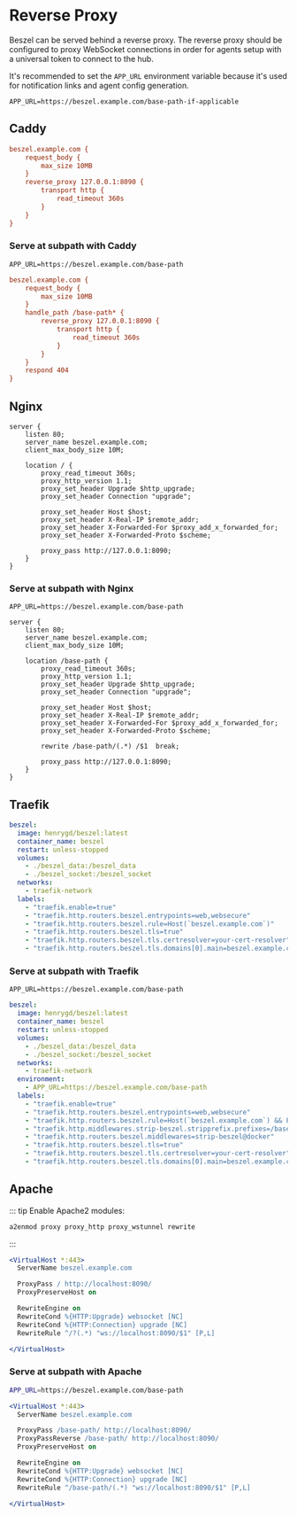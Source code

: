 # Reverse Proxy

Beszel can be served behind a reverse proxy. The reverse proxy should be configured to proxy WebSocket connections in order for agents setup with a universal token to connect to the hub.

It's recommended to set the `APP_URL` environment variable because it's used for notification links and agent config generation.

```dotenv
APP_URL=https://beszel.example.com/base-path-if-applicable
```

## Caddy

```ini
beszel.example.com {
	request_body {
		max_size 10MB
	}
	reverse_proxy 127.0.0.1:8090 {
		transport http {
			read_timeout 360s
		}
	}
}
```

### Serve at subpath with Caddy

```dotenv
APP_URL=https://beszel.example.com/base-path
```

```ini
beszel.example.com {
	request_body {
		max_size 10MB
	}
	handle_path /base-path* {
		reverse_proxy 127.0.0.1:8090 {
			transport http {
				read_timeout 360s
			}
		}
	}
	respond 404
}
```

## Nginx

```nginx
server {
	listen 80;
	server_name beszel.example.com;
	client_max_body_size 10M;

	location / {
		proxy_read_timeout 360s;
		proxy_http_version 1.1;
		proxy_set_header Upgrade $http_upgrade;
		proxy_set_header Connection "upgrade";

		proxy_set_header Host $host;
		proxy_set_header X-Real-IP $remote_addr;
		proxy_set_header X-Forwarded-For $proxy_add_x_forwarded_for;
		proxy_set_header X-Forwarded-Proto $scheme;

		proxy_pass http://127.0.0.1:8090;
	}
}
```

### Serve at subpath with Nginx

```dotenv
APP_URL=https://beszel.example.com/base-path
```

```nginx
server {
	listen 80;
	server_name beszel.example.com;
	client_max_body_size 10M;

	location /base-path {
		proxy_read_timeout 360s;
		proxy_http_version 1.1;
		proxy_set_header Upgrade $http_upgrade;
		proxy_set_header Connection "upgrade";

		proxy_set_header Host $host;
		proxy_set_header X-Real-IP $remote_addr;
		proxy_set_header X-Forwarded-For $proxy_add_x_forwarded_for;
		proxy_set_header X-Forwarded-Proto $scheme;

		rewrite /base-path/(.*) /$1  break;

		proxy_pass http://127.0.0.1:8090;
	}
}
```

## Traefik

```yaml
beszel:
  image: henrygd/beszel:latest
  container_name: beszel
  restart: unless-stopped
  volumes:
    - ./beszel_data:/beszel_data
    - ./beszel_socket:/beszel_socket
  networks:
    - traefik-network
  labels:
    - "traefik.enable=true"
    - "traefik.http.routers.beszel.entrypoints=web,websecure"
    - "traefik.http.routers.beszel.rule=Host(`beszel.example.com`)"
    - "traefik.http.routers.beszel.tls=true"
    - "traefik.http.routers.beszel.tls.certresolver=your-cert-resolver"
    - "traefik.http.routers.beszel.tls.domains[0].main=beszel.example.com"
```

### Serve at subpath with Traefik

```dotenv
APP_URL=https://beszel.example.com/base-path
```

```yaml
beszel:
  image: henrygd/beszel:latest
  container_name: beszel
  restart: unless-stopped
  volumes:
    - ./beszel_data:/beszel_data
    - ./beszel_socket:/beszel_socket
  networks:
    - traefik-network
  environment:
    - APP_URL=https://beszel.example.com/base-path
  labels:
    - "traefik.enable=true"
    - "traefik.http.routers.beszel.entrypoints=web,websecure"
    - "traefik.http.routers.beszel.rule=Host(`beszel.example.com`) && PathPrefix(`/base-path`)"
    - "traefik.http.middlewares.strip-beszel.stripprefix.prefixes=/base-path"
    - "traefik.http.routers.beszel.middlewares=strip-beszel@docker"
    - "traefik.http.routers.beszel.tls=true"
    - "traefik.http.routers.beszel.tls.certresolver=your-cert-resolver"
    - "traefik.http.routers.beszel.tls.domains[0].main=beszel.example.com"
```

## Apache

::: tip Enable Apache2 modules:

```bash
a2enmod proxy proxy_http proxy_wstunnel rewrite
```

:::

```apache
<VirtualHost *:443>
  ServerName beszel.example.com

  ProxyPass / http://localhost:8090/
  ProxyPreserveHost on

  RewriteEngine on
  RewriteCond %{HTTP:Upgrade} websocket [NC]
  RewriteCond %{HTTP:Connection} upgrade [NC]
  RewriteRule ^/?(.*) "ws://localhost:8090/$1" [P,L]

</VirtualHost>
```

### Serve at subpath with Apache

```bash
APP_URL=https://beszel.example.com/base-path
```

```apache
<VirtualHost *:443>
  ServerName beszel.example.com

  ProxyPass /base-path/ http://localhost:8090/
  ProxyPassReverse /base-path/ http://localhost:8090/
  ProxyPreserveHost on

  RewriteEngine on
  RewriteCond %{HTTP:Upgrade} websocket [NC]
  RewriteCond %{HTTP:Connection} upgrade [NC]
  RewriteRule ^/base-path/(.*) "ws://localhost:8090/$1" [P,L]

</VirtualHost>
```
